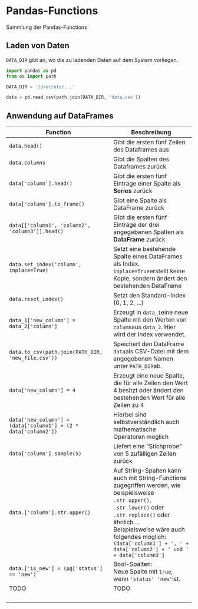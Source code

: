 # Pandas-Functions

Sammlung der Pandas-Functions

## Laden von Daten

`DATA_DIR` gibt an, wo die zu ladenden Daten auf dem System vorliegen.

```python
import pandas as pd
from os import path

DATA_DIR = '/User/etc/...'

data = pd.read_csv(path.join(DATA_DIR, 'data.csv'))
```



## Anwendung auf DataFrames

| Function                                                     | Beschreibung                                                 |
| ------------------------------------------------------------ | ------------------------------------------------------------ |
| `data.head()`                                                | Gibt die ersten fünf Zeilen des Dataframes aus               |
| `data.columns`                                               | Gibt die Spalten des Dataframes zurück                       |
| `data['column'].head()`                                      | Gibt die ersten fünf Einträge einer Spalte als **Series** zurück |
| `data['column'].to_frame()`                                  | Gibt eine Spalte als DataFrame zurück                        |
| `data[['column1', 'column2', 'column3']].head()`             | GIbt die ersten fünf Einträge der drei angegebenen Spalten als **DataFrame** zurück |
| `data.set_index('column', inplace=True)`                     | Setzt eine bestehende Spalte eines DataFrames als Index. `inplace=True`erstellt keine Kopie, sondern ändert den bestehenden DataFrame |
| `data.reset_index()`                                         | Setzt den Standard-Index (0, 1, 2, ...)                      |
| `data_1['new_column'] = data_2['column']`                    | Erzeugt in `data_1`eine neue Spalte mit den Werten von `column`aus `data_2`. Hier wird der Index verwendet. |
| `data.to_csv(path.join(PATH_DIR, 'new_file.csv'))`           | Speichert den DataFrame `data`als CSV-Datei mit dem angegebenen Namen unter `PATH_DIR`ab. |
| `data['new_column'] = 4`                                     | Erzeugt eine neue Spalte, die für alle Zeilen den Wert 4 besitzt oder ändert den bestehenden Wert für alle Zeilen zu 4 |
| `data['new_column'] = (data['column1'] + (2 * data['column2'])` | Hierbei sind selbstverständlich auch mathematische Operatoren möglich |
| `data['column'].sample(5)`                                   | Liefert eine "Stichprobe" von 5 zufälligen Zeilen zurück     |
| `data.['column'].str.upper()`                                | Auf String-Spalten kann auch mit String-Functions zugegriffen werden, wie beispielsweise `.str.upper()`, `.str.lower()` oder `.str.replace()` oder ähnlich ...<br />Beispielsweise wäre auch folgendes möglich:<br />`(data['column1'] + ', ' + data['column2'] + ' und ' + data['column3']` |
| `data.['is_new'] = (pg['status'] == 'new')`                  | Bool-Spalten:<br />Neue Spalte mit `true`, wenn `'status' 'new'`ist. |
| TODO                                                         | TODO                                                         |
|                                                              |                                                              |
|                                                              |                                                              |
|                                                              |                                                              |
|                                                              |                                                              |